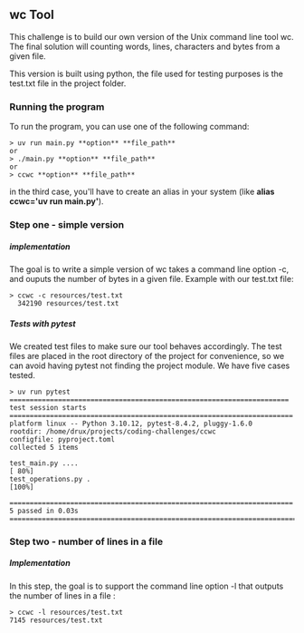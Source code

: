 ## wc Tool

This challenge is to build our own version of the Unix command line tool wc.
The final solution will counting words, lines, characters and bytes from a given file.

This version is built using python, the file used for testing purposes is the test.txt file in the project folder.

### Running the program

To run the program, you can use one of the following command:

```
> uv run main.py **option** **file_path**
or
> ./main.py **option** **file_path**
or
> ccwc **option** **file_path**
```

in the third case, you'll have to create an alias in your system (like **alias ccwc='uv run main.py'**).

### Step one - simple version

##### implementation

The goal is to write a simple version of wc takes a command line option -c, and ouputs the number of bytes in a given file. Example with our test.txt file:

```
> ccwc -c resources/test.txt
  342190 resources/test.txt
```

##### Tests with pytest

We created test files to make sure our tool behaves accordingly. The test files are placed in the root directory of the project for convenience, so we can avoid having pytest not finding the project module. We have five cases tested.

```
> uv run pytest
===================================================================== test session starts ======================================================================
platform linux -- Python 3.10.12, pytest-8.4.2, pluggy-1.6.0
rootdir: /home/drux/projects/coding-challenges/ccwc
configfile: pyproject.toml
collected 5 items

test_main.py ....                                                                                                                                         [ 80%]
test_operations.py .                                                                                                                                      [100%]

====================================================================== 5 passed in 0.03s =======================================================================

```

### Step two - number of lines in a file

##### Implementation

In this step, the goal is to support the command line option -l that outputs the number of lines in a file :

```
> ccwc -l resources/test.txt
7145 resources/test.txt
```

